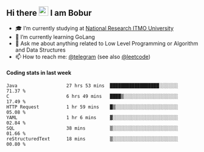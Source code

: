 ## Hi there <img src="https://media.giphy.com/media/hvRJCLFzcasrR4ia7z/giphy.gif" width="25px" height="25px"> I am Bobur

- :mortar_board: I’m currently studying at [National Research ITMO University](https://itmo.ru/)
- :seedling: I’m currently learning GoLang
- :speech_balloon: Ask me about anything related to Low Level Programming or Algorithm and Data Structures
- :mailbox: How to reach me: [@telegram](https://t.me/octoant) (see also [@leetcode](https://leetcode.com/octoant/))    

#### Coding stats in last week

<!--START_SECTION:waka-->

```text
Java                  27 hrs 53 mins  ██████████████████░░░░░░░   71.37 %
C                     6 hrs 49 mins   ████▒░░░░░░░░░░░░░░░░░░░░   17.49 %
HTTP Request          1 hr 59 mins    █▒░░░░░░░░░░░░░░░░░░░░░░░   05.08 %
YAML                  1 hr 6 mins     ▓░░░░░░░░░░░░░░░░░░░░░░░░   02.84 %
SQL                   38 mins         ▒░░░░░░░░░░░░░░░░░░░░░░░░   01.66 %
reStructuredText      18 mins         ▒░░░░░░░░░░░░░░░░░░░░░░░░   00.80 %
```

<!--END_SECTION:waka-->
